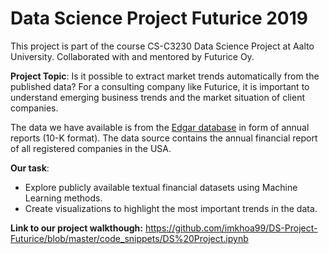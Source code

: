 # Data Science Project Futurice 2019
This project is part of the course CS-C3230 Data Science Project at Aalto University. Collaborated with and mentored by Futurice Oy. 

**Project Topic**: Is it possible to extract market trends automatically from the published data?
For a consulting company like Futurice, it is important to understand emerging business trends and the market situation of client companies. 

The data we have available is from the [Edgar database](https://www.sec.gov/edgar/searchedgar/companysearch.html) in form of annual reports (10-K format). The data source contains the annual financial report of all registered companies in the USA. 

**Our task**: 
- Explore publicly available textual financial datasets using Machine Learning methods. 
- Create visualizations to highlight the most important trends in the data.

**Link to our project walkthough:** https://github.com/imkhoa99/DS-Project-Futurice/blob/master/code_snippets/DS%20Project.ipynb
